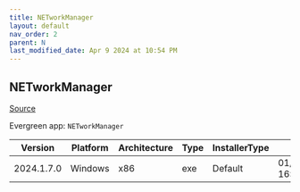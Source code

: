 ```yaml
---
title: NETworkManager
layout: default
nav_order: 2
parent: N
last_modified_date: Apr 9 2024 at 10:54 PM
---
```


## NETworkManager

[Source](https://github.com/BornToBeRoot/NETworkManager)

Evergreen app: `NETworkManager`

| Version    | Platform | Architecture | Type | InstallerType | Date                | Size     | URI                                                                                                                                                                                                                                |
| ---------- | -------- | ------------ | ---- | ------------- | ------------------- | -------- | ---------------------------------------------------------------------------------------------------------------------------------------------------------------------------------------------------------------------------------- |
| 2024.1.7.0 | Windows  | x86          | exe  | Default       | 01/07/2024 16:36:18 | 18661520 | [https://github.com/BornToBeRoot/NETworkManager/releases/download/2024.1.7.0/NETworkManager_2024.1.7.0_Setup.exe](https://github.com/BornToBeRoot/NETworkManager/releases/download/2024.1.7.0/NETworkManager_2024.1.7.0_Setup.exe) |
